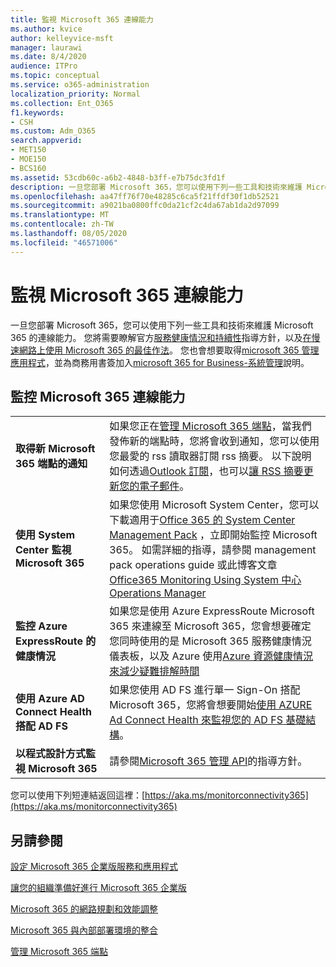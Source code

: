 ```yaml
---
title: 監視 Microsoft 365 連線能力
ms.author: kvice
author: kelleyvice-msft
manager: laurawi
ms.date: 8/4/2020
audience: ITPro
ms.topic: conceptual
ms.service: o365-administration
localization_priority: Normal
ms.collection: Ent_O365
f1.keywords:
- CSH
ms.custom: Adm_O365
search.appverid:
- MET150
- MOE150
- BCS160
ms.assetid: 53cdb60c-a6b2-4848-b3ff-e7b75dc3fd1f
description: 一旦您部署 Microsoft 365，您可以使用下列一些工具和技術來維護 Microsoft 365 的連線能力。您將需要瞭解官方服務健康情況和持續性指導方針，以及在慢速網路上使用 Microsoft 365 的最佳作法。
ms.openlocfilehash: aa47ff76f70e48285c6ca5f21ffdf30f1db52521
ms.sourcegitcommit: a9021ba0800ffc0da21cf2c4da67ab1da2d97099
ms.translationtype: MT
ms.contentlocale: zh-TW
ms.lasthandoff: 08/05/2020
ms.locfileid: "46571006"
---
```

# <a name="monitor-microsoft-365-connectivity"></a>監視 Microsoft 365 連線能力

一旦您部署 Microsoft 365，您可以使用下列一些工具和技術來維護 Microsoft 365 的連線能力。 您將需要瞭解官方[服務健康情況和持續性](https://docs.microsoft.com/office365/servicedescriptions/office-365-platform-service-description/service-health-and-continuity)指導方針，以及[在慢速網路上使用 Microsoft 365 的最佳作法](https://support.office.com/article/fd16c8d2-4799-4c39-8fd7-045f06640166)。 您也會想要取得[microsoft 365 管理應用程式](https://blogs.office.com/2015/03/13/administer-on-the-go-with-the-updated-office-365-admin-app/)，並為商務用書簽加入[microsoft 365 for Business-系統管理](https://support.office.com/article/17d3ff3f-3601-466e-b5a1-482b31cfb791)說明。
  
## <a name="monitoring-microsoft-365-connectivity"></a>監控 Microsoft 365 連線能力

|||
|:-----|:-----|
|**取得新 Microsoft 365 端點的通知** <br/> |如果您正在[管理 Microsoft 365 端點](https://support.office.com/article/99cab9d4-ef59-4207-9f2b-3728eb46bf9a)，當我們發佈新的端點時，您將會收到通知，您可以使用您最愛的 rss 讀取器訂閱 rss 摘要。 以下說明如何透過[Outlook 訂閱](https://go.microsoft.com/fwlink/p/?LinkId=532416)，也可以[讓 RSS 摘要更新您的電子郵件](https://go.microsoft.com/fwlink/p/?LinkId=532417)。  <br/> |
|**使用 System Center 監視 Microsoft 365** <br/> |如果您使用 Microsoft System Center，您可以下載適用于[Office 365 的 System Center Management Pack](https://www.microsoft.com/download/details.aspx?id=43708) ，立即開始監控 Microsoft 365。 如需詳細的指導，請參閱 management pack operations guide 或此博客文章[Office365 Monitoring Using System 中心 Operations Manager](https://blogs.msdn.com/b/mvpawardprogram/archive/2015/07/08/office365-monitoring-using-system-centre-operations-manager.aspx) <br/> |
|**監控 Azure ExpressRoute 的健康情況** <br/> |如果您是使用 Azure ExpressRoute Microsoft 365 來連線至 Microsoft 365，您會想要確定您同時使用的是 Microsoft 365 服務健康情況儀表板，以及 Azure 使用[Azure 資源健康情況來減少疑難排解時間](https://azure.microsoft.com/blog/reduce-troubleshooting-time-with-azure-resource-health/) <br/> |
|**使用 Azure AD Connect Health 搭配 AD FS** <br/> |如果您使用 AD FS 進行單一 Sign-On 搭配 Microsoft 365，您將會想要開始[使用 AZURE Ad Connect Health 來監視您的 AD FS 基礎結構](https://azure.microsoft.com/documentation/articles/active-directory-aadconnect-health-adfs/)。  <br/> |
|**以程式設計方式監視 Microsoft 365** <br/> |請參閱[Microsoft 365 管理 API](https://docs.microsoft.com/office/office-365-management-api/office-365-management-apis-overview)的指導方針。  <br/> |

您可以使用下列短連結返回這裡：[https://aka.ms/monitorconnectivity365](https://aka.ms/monitorconnectivity365)
  
## <a name="see-also"></a>另請參閱

[設定 Microsoft 365 企業版服務和應用程式](configure-services-and-applications.md)
  
[讓您的組織準備好進行 Microsoft 365 企業版](get-your-organization-ready-for-office-365.md)
  
[Microsoft 365 的網路規劃和效能調整](network-planning-and-performance.md)
  
[Microsoft 365 與內部部署環境的整合](office-365-integration.md)
  
[管理 Microsoft 365 端點](managing-office-365-endpoints.md)
